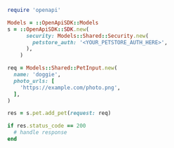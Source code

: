 <!-- Start SDK Example Usage [usage] -->
```ruby
require 'openapi'

Models = ::OpenApiSDK::Models
s = ::OpenApiSDK::SDK.new(
      security: Models::Shared::Security.new(
        petstore_auth: '<YOUR_PETSTORE_AUTH_HERE>',
      ),
    )

req = Models::Shared::PetInput.new(
  name: 'doggie',
  photo_urls: [
    'https://example.com/photo.png',
  ],
)

res = s.pet.add_pet(request: req)

if res.status_code == 200
  # handle response
end

```
<!-- End SDK Example Usage [usage] -->